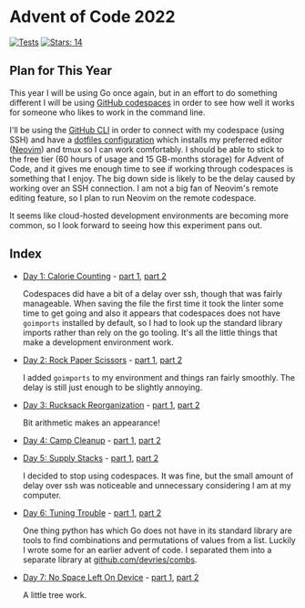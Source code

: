 # Advent of Code 2022

[![Tests](https://github.com/devries/advent_of_code_2022/actions/workflows/main.yml/badge.svg)](https://github.com/devries/advent_of_code_2022/actions/workflows/main.yml)
[![Stars: 14](https://img.shields.io/badge/⭐_Stars-14-yellow)](https://adventofcode.com/2022)

## Plan for This Year

This year I will be using Go once again, but in an effort to do something
different I will be using [GitHub codespaces](https://docs.github.com/en/codespaces)
in order to see how well it works for someone who likes to work in the command
line. 

I'll be using the [GitHub CLI](https://cli.github.com/) in order to connect with
my codespace (using SSH) and have a [dotfiles configuration](https://github.com/devries/dotfiles)
which installs my preferred editor ([Neovim](https://neovim.io/)) and tmux so
I can work comfortably. I should be able to stick to the free tier (60 hours of
usage and 15 GB-months storage) for Advent of Code, and it gives me enough
time to see if working through codespaces is something that I enjoy. The big
down side is likely to be the delay caused by working over an SSH connection. I
am not a big fan of Neovim's remote editing feature, so I plan to run Neovim
on the remote codespace.

It seems like cloud-hosted development environments are becoming more common, so
I look forward to seeing how this experiment pans out.

## Index

- [Day 1: Calorie Counting](https://adventofcode.com/2022/day/1) - [part 1](day01_p1/main.go), [part 2](day01_p2/main.go)

  Codespaces did have a bit of a delay over ssh, though that was fairly manageable.
  When saving the file the first time it took the linter some time to get going
  and also it appears that codespaces does not have `goimports` installed by
  default, so I had to look up the standard library imports rather than rely on
  the go tooling. It's all the little things that make a development environment
  work.

- [Day 2: Rock Paper Scissors](https://adventofcode.com/2022/day/2) - [part 1](day02_p1/main.go), [part 2](day02_p2/main.go)

  I added `goimports` to my environment and things ran fairly smoothly. The delay
  is still just enough to be slightly annoying.

- [Day 3: Rucksack Reorganization](https://adventofcode.com/2022/day/3) - [part 1](day03_p1/main.go), [part 2](day03_p2/main.go)

  Bit arithmetic makes an appearance!

- [Day 4: Camp Cleanup](https://adventofcode.com/2022/day/4) - [part 1](day04_p1/main.go), [part 2](day04_p2/main.go)

- [Day 5: Supply Stacks](https://adventofcode.com/2022/day/5) - [part 1](day05_p1/main.go), [part 2](day05_p2/main.go)

  I decided to stop using codespaces. It was fine, but the small amount of delay
  over ssh was noticeable and unnecessary considering I am at my computer.

- [Day 6: Tuning Trouble](https://adventofcode.com/2022/day/6) - [part 1](day06_p1/main.go), [part 2](day06_p2/main.go)

  One thing python has which Go does not have in its standard library are tools
  to find combinations and permutations of values from a list. Luckily I wrote
  some for an earlier advent of code. I separated them into a separate library
  at [github.com/devries/combs](https://github.com/devries/combs).

- [Day 7: No Space Left On Device](https://adventofcode.com/2022/day/7) - [part 1](day07_p1/main.go), [part 2](day07_p2/main.go)

  A little tree work.
